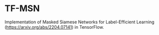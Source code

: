 # TF-MSN
Implementation of Masked Siamese Networks for Label-Efficient Learning (https://arxiv.org/abs/2204.07141) in TensorFlow.
